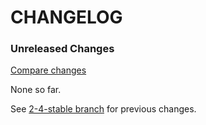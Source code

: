 # CHANGELOG

### Unreleased Changes

[Compare changes](https://github.com/codevise/pageflow-panorama/compare/2-4-stable...master)

None so far.

See
[2-4-stable branch](https://github.com/codevise/pageflow-panorama/blob/2-4-stable/CHANGELOG.md)
for previous changes.
